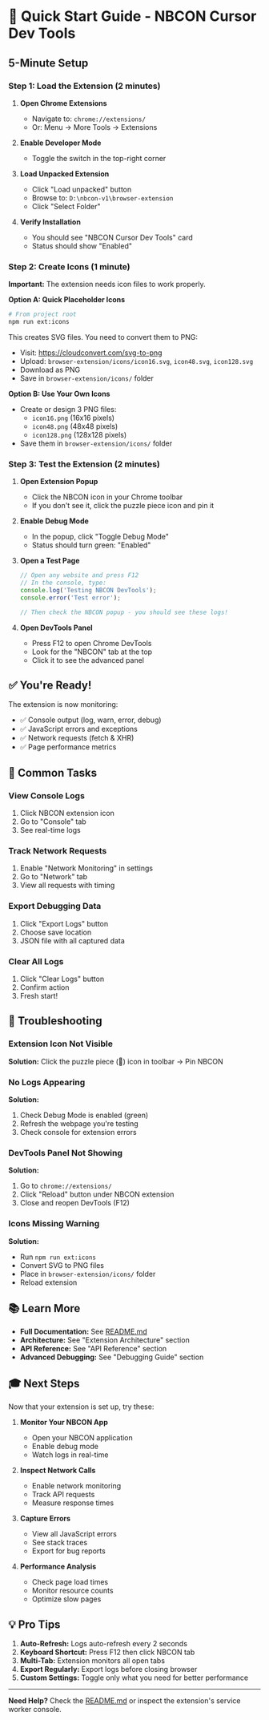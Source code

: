 # 🚀 Quick Start Guide - NBCON Cursor Dev Tools

## 5-Minute Setup

### Step 1: Load the Extension (2 minutes)

1. **Open Chrome Extensions**
   - Navigate to: `chrome://extensions/`
   - Or: Menu → More Tools → Extensions

2. **Enable Developer Mode**
   - Toggle the switch in the top-right corner

3. **Load Unpacked Extension**
   - Click "Load unpacked" button
   - Browse to: `D:\nbcon-v1\browser-extension`
   - Click "Select Folder"

4. **Verify Installation**
   - You should see "NBCON Cursor Dev Tools" card
   - Status should show "Enabled"

### Step 2: Create Icons (1 minute)

**Important:** The extension needs icon files to work properly.

**Option A: Quick Placeholder Icons**
```bash
# From project root
npm run ext:icons
```
This creates SVG files. You need to convert them to PNG:
- Visit: https://cloudconvert.com/svg-to-png
- Upload: `browser-extension/icons/icon16.svg`, `icon48.svg`, `icon128.svg`
- Download as PNG
- Save in `browser-extension/icons/` folder

**Option B: Use Your Own Icons**
- Create or design 3 PNG files:
  - `icon16.png` (16x16 pixels)
  - `icon48.png` (48x48 pixels)
  - `icon128.png` (128x128 pixels)
- Save them in `browser-extension/icons/` folder

### Step 3: Test the Extension (2 minutes)

1. **Open Extension Popup**
   - Click the NBCON icon in your Chrome toolbar
   - If you don't see it, click the puzzle piece icon and pin it

2. **Enable Debug Mode**
   - In the popup, click "Toggle Debug Mode"
   - Status should turn green: "Enabled"

3. **Open a Test Page**
   ```javascript
   // Open any website and press F12
   // In the console, type:
   console.log('Testing NBCON DevTools');
   console.error('Test error');
   
   // Then check the NBCON popup - you should see these logs!
   ```

4. **Open DevTools Panel**
   - Press F12 to open Chrome DevTools
   - Look for the "NBCON" tab at the top
   - Click it to see the advanced panel

## ✅ You're Ready!

The extension is now monitoring:
- ✅ Console output (log, warn, error, debug)
- ✅ JavaScript errors and exceptions
- ✅ Network requests (fetch & XHR)
- ✅ Page performance metrics

## 🎯 Common Tasks

### View Console Logs
1. Click NBCON extension icon
2. Go to "Console" tab
3. See real-time logs

### Track Network Requests
1. Enable "Network Monitoring" in settings
2. Go to "Network" tab
3. View all requests with timing

### Export Debugging Data
1. Click "Export Logs" button
2. Choose save location
3. JSON file with all captured data

### Clear All Logs
1. Click "Clear Logs" button
2. Confirm action
3. Fresh start!

## 🔧 Troubleshooting

### Extension Icon Not Visible
**Solution:** Click the puzzle piece (🧩) icon in toolbar → Pin NBCON

### No Logs Appearing
**Solution:** 
1. Check Debug Mode is enabled (green)
2. Refresh the webpage you're testing
3. Check console for extension errors

### DevTools Panel Not Showing
**Solution:**
1. Go to `chrome://extensions/`
2. Click "Reload" button under NBCON extension
3. Close and reopen DevTools (F12)

### Icons Missing Warning
**Solution:** 
- Run `npm run ext:icons`
- Convert SVG to PNG files
- Place in `browser-extension/icons/` folder
- Reload extension

## 📚 Learn More

- **Full Documentation:** See [README.md](./README.md)
- **Architecture:** See "Extension Architecture" section
- **API Reference:** See "API Reference" section
- **Advanced Debugging:** See "Debugging Guide" section

## 🎓 Next Steps

Now that your extension is set up, try these:

1. **Monitor Your NBCON App**
   - Open your NBCON application
   - Enable debug mode
   - Watch logs in real-time

2. **Inspect Network Calls**
   - Enable network monitoring
   - Track API requests
   - Measure response times

3. **Capture Errors**
   - View all JavaScript errors
   - See stack traces
   - Export for bug reports

4. **Performance Analysis**
   - Check page load times
   - Monitor resource counts
   - Optimize slow pages

## 💡 Pro Tips

1. **Auto-Refresh:** Logs auto-refresh every 2 seconds
2. **Keyboard Shortcut:** Press F12 then click NBCON tab
3. **Multi-Tab:** Extension monitors all open tabs
4. **Export Regularly:** Export logs before closing browser
5. **Custom Settings:** Toggle only what you need for better performance

---

**Need Help?** Check the [README.md](./README.md) or inspect the extension's service worker console.

